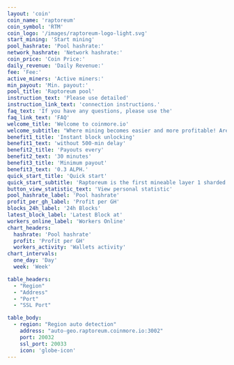 ```yaml
---
layout: 'coin'
coin_name: 'raptoreum'
coin_symbol: 'RTM'
coin_logo: '/images/raptoreum-logo-light.svg'
start_mining: 'Start mining'
pool_hashrate: 'Pool hashrate:'
network_hashrate: 'Network hashrate:'
coin_price: 'Coin Price:'
daily_revenue: 'Daily Revenue:'
fee: 'Fee:'
active_miners: 'Active miners:'
min_payout: 'Min. payout:'
pool_title: 'Raptoreum pool'
instruction_text: 'Please use detailed'
instruction_link_text: 'connection instructions.'
faq_text: 'If you have any questions, please use the'
faq_link_text: 'FAQ'
welcome_title: 'Welcome to coinmore.io'
welcome_subtitle: "Where mining becomes easier and more profitable! Are you looking for a reliable pool with low fees? Do you desire stability and transparent statistics? Look no further! On our platform, you'll find everything for efficient mining, as well as a warm community and tech support ready to assist in any situation. Earn more with lower expenses."
benefit1_title: 'Instant block unlocking'
benefit1_text: 'without 500-min delay'
benefit2_title: 'Payouts every'
benefit2_text: '30 minutes'
benefit3_title: 'Minimum payout'
benefit3_text: '0.3 ALPH.'
quick_start_title: 'Quick start'
quick_start_subtitle: 'Raptoreum is the first mineable layer 1 sharded blockchain scaling and improving on Bitcoin core technologies, Proof of Work and UTXO. It delivers a highly performant, secure DeFi & dApps platform with enhanced energy efficiency.'
button_view_statistic_text: 'View personal statistic'
pool_hashrate_label: 'Pool hashrate'
profit_per_gh_label: 'Profit per GH'
blocks_24h_label: '24h Blocks'
latest_block_label: 'Latest Block at'
workers_online_label: 'Workers Online'
chart_headers:
  hashrate: 'Pool hashrate'
  profit: 'Profit per GH'
  workers_activity: 'Wallets activity'
chart_intervals:
  one_day: 'Day'
  week: 'Week'

table_headers:
  - "Region"
  - "Address"
  - "Port"
  - "SSL Port"

table_body:
  - region: "Region auto detection"
    address: "auto-geo.raptoreum.coinmore.io:3002"
    port: 20032
    ssl_port: 20033
    icon: 'globe-icon'
---
```

